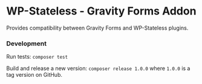# WP-Stateless - Gravity Forms Addon

Provides compatibility between Gravity Forms and WP-Stateless plugins.

### Development

Run tests: `composer test`

Build and release a new version: `composer release 1.0.0` where `1.0.0` is a tag version on GitHub.
